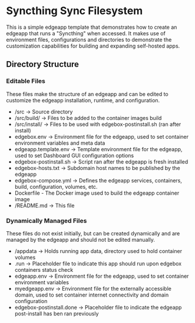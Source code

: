 # Syncthing Sync Filesystem

This is a simple edgeapp template that demonstrates how to create an edgeapp that runs a "Syncthing" when accessed.
It makes use of environment files, configurations and directories to demonstrate the customization capabilities for building and expanding self-hosted apps.

## Directory Structure

### Editable Files

These files make the structure of an edgeapp and can be edited to customize the edgeapp installation, runtime, and configuration.

- /src -> Source directory
- /src/build/ -> Files to be added to the container images build
- /src/install/ -> Files to be used with edgebox-postinstall.sh (ran after install)
- edgebox.env -> Environment file for the edgeapp, used to set container environment variables and meta data
- edgeapp.template.env -> Template environment file for the edgeapp, used to set Dashboard GUI configuration options
- edgebox-postinstall.sh -> Script ran after the edgeapp is fresh installed
- edgebox-hosts.txt -> Subdomain host names to be published by the edgeapp
- edgebox-compose.yml -> Defines the edgeapp services, containers, build, configuration, volumes, etc.
- Dockerfile - The Docker image used to build the edgeapp container image
- /README.md -> This file

### Dynamically Managed Files

These files do not exist initially, but can be created dynamically and are managed by the edgeapp and should not be edited manually.

- /appdata -> Holds running app data, directory used to hold container volumes
- .run -> Placeholder file to indicate this app should run upon edgebox containers status check
- edgeapp.env -> Environment file for the edgeapp, used to set container environment variables
- myedgeapp.env -> Environment file for the externally accessible domain, used to set container internet connectivity and domain configuration
- edgebox-postinstall.done -> Placeholder file to indicate the edgeapp post-install has ben ran previously